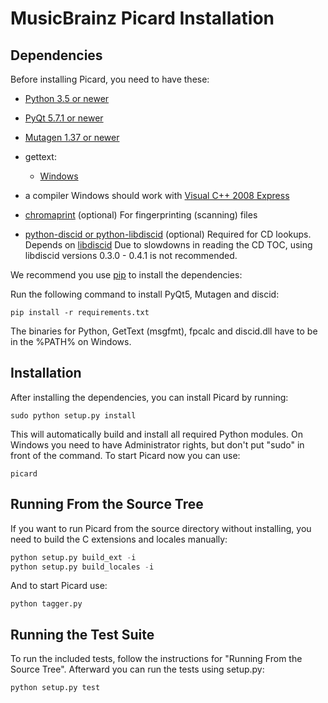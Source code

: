 MusicBrainz Picard Installation
===============================

Dependencies
------------

Before installing Picard, you need to have these:

 * [Python 3.5 or newer](http://python.org/download)

 * [PyQt 5.7.1 or newer](http://www.riverbankcomputing.co.uk/software/pyqt/download)

 * [Mutagen 1.37 or newer](https://bitbucket.org/lazka/mutagen/downloads)

 * gettext:
   * [Windows](http://gnuwin32.sourceforge.net/packages/gettext.htm)

 * a compiler
   Windows should work with [Visual C++ 2008 Express](http://go.microsoft.com/?linkid=7729279)

 * [chromaprint](http://acoustid.org/chromaprint) (optional)
   For fingerprinting (scanning) files

 * [python-discid or python-libdiscid](https://python-discid.readthedocs.org/) (optional)
   Required for CD lookups.
   Depends on [libdiscid](http://musicbrainz.org/doc/libdiscid)
   Due to slowdowns in reading the CD TOC, using libdiscid versions
   0.3.0 - 0.4.1 is not recommended.

We recommend you use [pip](https://pip.pypa.io/en/stable/) to install the dependencies:

Run the following command to install PyQt5, Mutagen and discid:

    pip install -r requirements.txt

The binaries for Python, GetText (msgfmt), fpcalc and discid.dll have to be
in the %PATH% on Windows.


Installation
------------

After installing the dependencies, you can install Picard by running:

    sudo python setup.py install

This will automatically build and install all required Python modules.
On Windows you need to have Administrator rights, but don't put "sudo"
in front of the command.
To start Picard now you can use:

    picard


Running From the Source Tree
----------------------------

If you want to run Picard from the source directory without installing, you
need to build the C extensions and locales manually:

```python
python setup.py build_ext -i
python setup.py build_locales -i
```

And to start Picard use:

    python tagger.py


Running the Test Suite
----------------------

To run the included tests, follow the instructions for "Running From
the Source Tree".  Afterward you can run the tests using setup.py:

    python setup.py test

